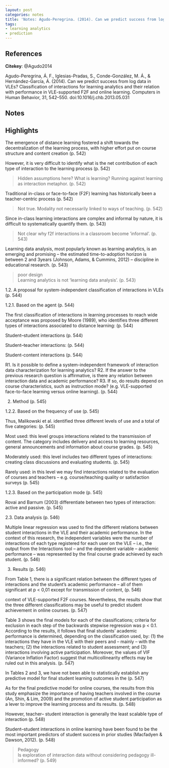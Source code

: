 ```yaml
---
layout: post
categories: notes
title: 'Notes: Agudo-Peregrina. (2014). Can we predict success from log data in VLEs'
tags:
- learning analytics
- prediction
---
```


## References

**Citekey**: @Agudo2014

Agudo-Peregrina, Á. F., Iglesias-Pradas, S., Conde-González, M. Á., & Hernández-García, Á. (2014). Can we predict success from log data in VLEs? Classification of interactions for learning analytics and their relation with performance in VLE-supported F2F and online learning. Computers in Human Behavior, 31, 542–550. doi:10.1016/j.chb.2013.05.031

## Notes

## Highlights


The emergence of distance learning fostered a shift towards the decentralization of the learning process, with higher effort put on course structure and content creation (p. 542)

However, it is very difficult to identify what is the net contribution of each type of interaction to the learning process (p. 542)

> Hidden assumptions here? What is learning? Running against learning as interaction metaphor. (p. 542)

Traditional in-class or face-to-face (F2F) learning has historically been a teacher-centric process (p. 542)

> Not true. Modality not necessarily linked to ways of teaching. (p. 542)

Since in-class learning interactions are complex and informal by nature, it is difficult to systematically quantify them. (p. 543)

> Not clear why f2f interactions in a classroom become ’informal’. (p. 543)

Learning data analysis, most popularly known as learning analytics, is an emerging and promising – the estimated time-to-adoption horizon is between 2 and 3years (Johnson, Adams, & Cummins, 2012) – discipline in educational research. (p. 543)

> poor design  
 Learning analytics is not ‘learning data analysis’. (p. 543)

1.2. A proposal for system-independent classification of interactions in VLEs (p. 544)

1.2.1. Based on the agent (p. 544)

The first classification of interactions in learning processes to reach wide acceptance was proposed by Moore (1989), who identifies three different types of interactions associated to distance learning: (p. 544)

Student–student interactions (p. 544)

Student–teacher interactions: (p. 544)

Student-content interactions (p. 544)

R1. Is it possible to define a system-independent framework of interaction data characterization for learning analytics? R2. If the answer to the previous research question is affirmative, is there any relation between interaction data and academic performance? R3. If so, do results depend on course characteristics, such as instruction mode? (e.g. VLE-supported face-to-face learning versus online learning). (p. 544)

2. Method (p. 545)

1.2.2. Based on the frequency of use (p. 545)

Thus, Malikowski et al. identified three different levels of use and a total of five categories: (p. 545)

Most used: this level groups interactions related to the transmission of content. The category includes delivery and access to learning resources, general announcements and information about course grades. (p. 545)

Moderately used: this level includes two different types of interactions: creating class discussions and evaluating students. (p. 545)

Rarely used: in this level we may find interactions related to the evaluation of courses and teachers – e.g. course/teaching quality or satisfaction surveys (p. 545)

1.2.3. Based on the participation mode (p. 545)

Rovai and Barnum (2003) differentiate between two types of interaction: active and passive. (p. 545)

2.3. Data analysis (p. 546)

Multiple linear regression was used to find the different relations between student interactions in the VLE and their academic performance. In the context of this research, the independent variables were the number of interactions of each type registered for each user on the VLE – i.e., the output from the Interactions tool – and the dependent variable – academic performance – was represented by the final course grade achieved by each student. (p. 546)

3. Results (p. 546)

From Table 1, there is a significant relation between the different types of interactions and the student’s academic performance – all of them significant at p < 0,01 except for transmission of content, (p. 546)

context of VLE-supported F2F courses. Nevertheless, the results show that the three different classifications may be useful to predict student achievement in online courses. (p. 547)

Table 3 shows the final models for each of the classifications; criteria for exclusion in each step of the backwards stepwise regression was p < 0.1. According to the results, it follows that final students’ academic performance is determined, depending on the classification used, by: (1) the interactions they have in the VLE with their peers and – mainly – with the teachers; (2) the interactions related to student assessment; and (3) interactions involving active participation. Moreover, the values of VIF (Variance Inflation Factor) suggest that multicollinearity effects may be ruled out in this analysis. (p. 547)

In Tables 2 and 3, we have not been able to statistically establish any predictive model for final student learning outcomes in the (p. 547)

As for the final predictive model for online courses, the results from this study emphasize the importance of having teachers involved in the course (An, Shin, & Lim, 2009) and the promotion of active student participation as a lever to improve the learning process and its results. (p. 548)

However, teacher– student interaction is generally the least scalable type of interaction (p. 548)

Student–student interactions in online learning have been found to be the most important predictors of student success in prior studies (Macfadyen & Dawson, 2012). (p. 548)

> Pedagogy  
 Is exploration of interaction data without considering pedagogy ill-informed? (p. 549)
